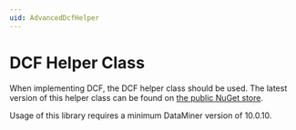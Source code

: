 ```yaml
---
uid: AdvancedDcfHelper
---
```


# DCF Helper Class

When implementing DCF, the DCF helper class should be used. The latest version of this helper class can be found on [the public NuGet store](https://www.nuget.org/packages/Skyline.DataMiner.Core.ConnectivityFramework.Protocol).

Usage of this library requires a minimum DataMiner version of 10.0.10.
